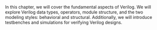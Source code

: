 In this chapter, we will cover the fundamental aspects of Verilog. We will explore Verilog data types, operators, module structure, and the two modeling styles: behavioral and structural. Additionally, we will introduce testbenches and simulations for verifying Verilog designs.
